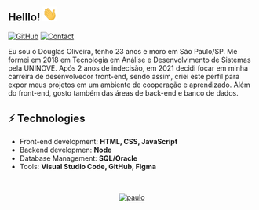<h2> Helllo! <img src="https://raw.githubusercontent.com/ABSphreak/ABSphreak/master/gifs/Hi.gif" width="30px"></h2>


[![GitHub](https://img.shields.io/badge/SUPPORT%20AT-LINKEDIN-blue?style=for-the-badge&logo=linkedin)](https://github.com/d0ugui) 
[![Contact](https://img.shields.io/badge/CONTACT-GMAIL-Blue?style=for-the-badge&logo=gmail&logoColor=white)](mailto:douglaspo_97@outlook.com)

Eu sou o Douglas Oliveira, tenho 23 anos e moro em São Paulo/SP. Me formei em 2018 em Tecnologia em Análise e Desenvolvimento de Sistemas pela UNINOVE. Após 2 anos de indecisão, em 2021 decidi focar em minha carreira de desenvolvedor front-end, sendo assim, criei este perfil para expor meus projetos em um ambiente de cooperação e aprendizado. Além do front-end, gosto também das áreas de back-end e banco de dados. 

## ⚡ Technologies

- Front-end development: **HTML, CSS, JavaScript**
- Backend developmen: **Node**
- Database Management: **SQL/Oracle**
- Tools: **Visual Studio Code, GitHub, Figma**

<br>
<p align="center">
<a href="https://twitter.com/d0ugui_" target="_blank"><img align="center" src="https://simpleicons.org/icons/twitter.svg" alt="paulo" height="20" width="20" /></a>
</p>
<br>
